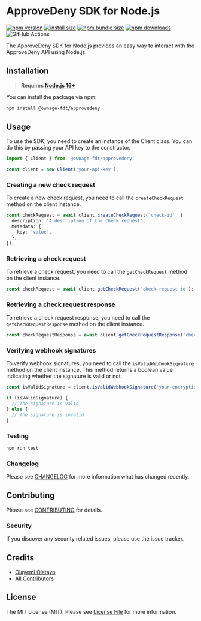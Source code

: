 # ApproveDeny SDK for Node.js

[![npm version](https://img.shields.io/npm/v/@ownage-fdt/approvedeny.svg?style=flat-square)](https://www.npmjs.com/package/@ownage-fdt/approvedeny)
[![install size](https://img.shields.io/badge/dynamic/json?url=https://packagephobia.com/v2/api.json?p=@ownage-fdt/approvedeny&query=$.install.pretty&label=install%20size&style=flat-square)](https://packagephobia.now.sh/result?p=@ownage-fdt/approvedeny)
[![npm bundle size](https://img.shields.io/bundlephobia/minzip/@ownage-fdt/approvedeny?style=flat-square)](https://bundlephobia.com/package/@ownage-fdt/approvedeny@latest)
[![npm downloads](https://img.shields.io/npm/dm/@ownage-fdt/approvedeny.svg?style=flat-square)](https://npm-stat.com/charts.html?package=@ownage-fdt/approvedeny)
![GitHub Actions](https://github.com/Ownage-FDT/approvedeny-sdk-nodejs/actions/workflows/run-tests.yml/badge.svg)

The ApproveDeny SDK for Node.js provides an easy way to interact with the ApproveDeny API using Node.js.

## Installation
> **Requires [Node.js 16+](https://nodejs.org/en/about/releases/)**

You can install the package via npm:

```bash
npm install @ownage-fdt/approvedeny
```

## Usage
To use the SDK, you need to create an instance of the Client class. You can do this by passing your API key to the constructor.

```typescript
import { Client } from '@ownage-fdt/approvedeny'

const client = new Client('your-api-key');
```

### Creating a new check request
To create a new check request, you need to call the `createCheckRequest` method on the client instance.
```typescript
const checkRequest = await client.createCheckRequest('check-id', {
  description: 'A description of the check request',
  metadata: {
    key: 'value',
  },
});
```

### Retrieving a check request
To retrieve a check request, you need to call the `getCheckRequest` method on the client instance.
```typescript
const checkRequest = await client.getCheckRequest('check-request-id');
```

### Retrieving a check request response
To retrieve a check request response, you need to call the `getCheckRequestResponse` method on the client instance.
```typescript
const checkRequestResponse = await client.getCheckRequestResponse('check-request-id');
```

### Verifying webhook signatures
To verify webhook signatures, you need to call the `isValidWebhookSignature` method on the client instance. This method returns a boolean value indicating whether the signature is valid or not.

```typescript
const isValidSignature = client.isValidWebhookSignature('your-encryption-key', 'signature', { foo: 'bar' });

if (isValidSignature) {
  // The signature is valid
} else {
  // The signature is invalid
}
```

### Testing

```bash
npm run test
```

### Changelog

Please see [CHANGELOG](CHANGELOG.md) for more information what has changed recently.

## Contributing

Please see [CONTRIBUTING](CONTRIBUTING.md) for details.

### Security

If you discover any security related issues, please use the issue tracker.

## Credits

-   [Olayemi Olatayo](https://github.com/iamolayemi)
-   [All Contributors](../../contributors)

## License

The MIT License (MIT). Please see [License File](LICENSE.md) for more information.
